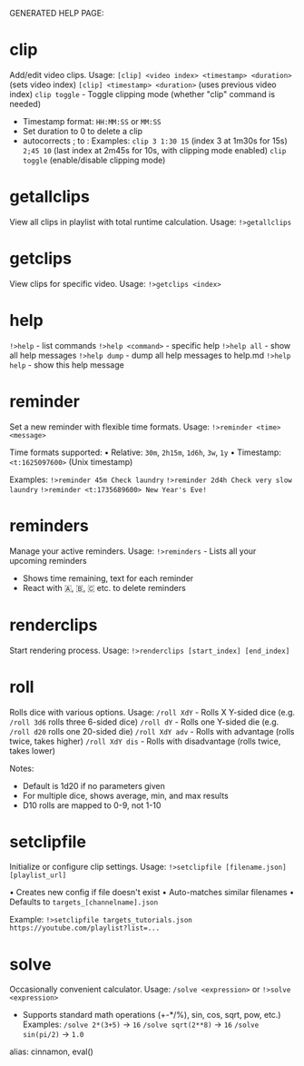 GENERATED HELP PAGE:

# **clip**
Add/edit video clips. Usage:
`[clip] <video index> <timestamp> <duration>` (sets video index)
`[clip] <timestamp> <duration>` (uses previous video index)
`clip toggle` - Toggle clipping mode (whether "clip" command is needed)

- Timestamp format: `HH:MM:SS` or `MM:SS`
- Set duration to 0 to delete a clip
- autocorrects ; to :
Examples:
`clip 3 1:30 15` (index 3 at 1m30s for 15s)
`2;45 10` (last index at 2m45s for 10s, with clipping mode enabled)
`clip toggle` (enable/disable clipping mode)

# **getallclips**
View all clips in playlist with total runtime calculation. Usage:
`!>getallclips`



# **getclips**
View clips for specific video. Usage:
`!>getclips <index>`



# **help**
`!>help` - list commands
`!>help <command>` - specific help
`!>help all` - show all help messages
`!>help dump` - dump all help messages to help.md
`!>help help` - show this help message

# **reminder**
Set a new reminder with flexible time formats. Usage:
`!>reminder <time> <message>`

Time formats supported:
• Relative: `30m`, `2h15m`, `1d6h`, `3w`, `1y`
• Timestamp: `<t:1625097600>` (Unix timestamp)

Examples:
`!>reminder 45m Check laundry`
`!>reminder 2d4h Check very slow laundry`
`!>reminder <t:1735689600> New Year's Eve!`

# **reminders**
Manage your active reminders. Usage:
`!>reminders` - Lists all your upcoming reminders

- Shows time remaining, text for each reminder
- React with 🇦, 🇧, 🇨 etc. to delete reminders


# **renderclips**
Start rendering process. Usage:
`!>renderclips [start_index] [end_index]`



# **roll**
Rolls dice with various options. Usage: 
`/roll XdY` - Rolls X Y-sided dice (e.g. `/roll 3d6` rolls three 6-sided dice)
`/roll dY` - Rolls one Y-sided die (e.g. `/roll d20` rolls one 20-sided die)
`/roll XdY adv` - Rolls with advantage (rolls twice, takes higher)
`/roll XdY dis` - Rolls with disadvantage (rolls twice, takes lower)

Notes:
- Default is 1d20 if no parameters given
- For multiple dice, shows average, min, and max results
- D10 rolls are mapped to 0-9, not 1-10


# **setclipfile**
Initialize or configure clip settings. Usage:
`!>setclipfile [filename.json] [playlist_url]`

• Creates new config if file doesn't exist
• Auto-matches similar filenames
• Defaults to `targets_[channelname].json`

Example:
`!>setclipfile targets_tutorials.json https://youtube.com/playlist?list=...`

# **solve**
Occasionally convenient calculator. Usage:
`/solve <expression>` or `!>solve <expression>`

- Supports standard math operations (+-*/%), sin, cos, sqrt, pow, etc.)
Examples:
`/solve 2*(3+5)` → `16`
`/solve sqrt(2**8)` → `16`
`/solve sin(pi/2)` → `1.0`

alias: cinnamon, eval(<expression>)